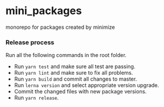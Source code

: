 # mini_packages

monorepo for packages created by minimize

### Release process

Run all the following commands in the root folder.

- Run `yarn test` and make sure all test are passing.
- Run `yarn lint` and make sure to fix all problems.
- Run `yarn build` and commit all changes to master.
- Run `lerna version` and select appropriate version upgrade.
- Commit the changed files with new package versions.
- Run `yarn release`.
